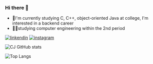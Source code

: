### Hi there 👋

- 🌱I'm currently studying C, C++, object-oriented Java at college, I'm interested in a backend career
- 🧑‍🎓studying computer engineering within the 2nd period

  
[![linkendin](https://img.shields.io/badge/LinkedIn-0077B5?style=for-the-badge&logo=linkedin&logoColor=white)](https://www.linkedin.com/in/cremilson-pereira-nunes-junior-2°-a8921b267)
[![instagram](https://img.shields.io/badge/Instagram-E4405F?style=for-the-badge&logo=instagram&logoColor=white)](https://www.instagram.com/cremilson_jr/)



![CJ GitHub stats](https://github-readme-stats.vercel.app/api?username=crezin&show_icons=true&theme=dark)

![Top Langs](https://github-readme-stats.vercel.app/api/top-langs/?username=crezin&size_weight=0.5&count_weight=0.5&theme=dark)
